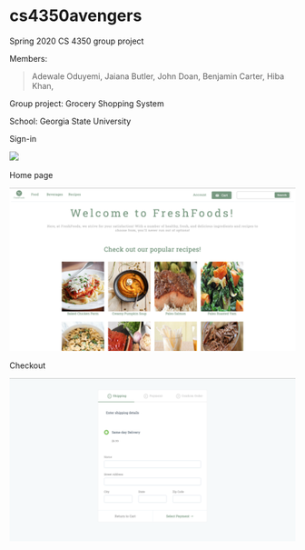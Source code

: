 # cs4350avengers
Spring 2020 CS 4350 group project

Members:
> Adewale Oduyemi,
> Jaiana Butler,
> John Doan,
> Benjamin Carter,
> Hiba Khan,

Group project: Grocery Shopping System

School: Georgia State University 



Sign-in

![](images/ReadMe_SignIn.png)

Home page

![](images/ReadMe_HomePage.png)

Checkout

![](images/ReadMe_Checkout.png)
